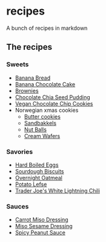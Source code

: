 # recipes

A bunch of recipes in markdown

## The recipes

### Sweets

- [Banana Bread](md/banana_bread.md)
- [Banana Chocolate Cake](md/banana_chocolate_cake.md)
- [Brownies](md/brownies.md)
- [Chocolate Chia Seed Pudding](md/chocolate_chia_seed_pudding.md)
- [Vegan Chocolate Chip Cookies](md/vegan_chocolate_chip_cookies.md)
- Norwegian xmas cookies
  - [Butter cookies](md/butter_cookies.md)
  - [Sandbakkels](md/sandbakkels.md)
  - [Nut Balls](md/nut_balls.md)
  - [Cream Wafers](md/cream_wafers.md)

### Savories

- [Hard Boiled Eggs](md/hard_boiled_eggs.md)
- [Sourdough Biscuits](md/sourdough_biscuits.md)
- [Overnight Oatmeal](md/overnight_oatmeal.md)
- [Potato Lefse](md/potato_lefse.md)
- [Trader Joe's White Lightning Chili](md/white_lightning_chili.md)

### Sauces

- [Carrot Miso Dressing](md/carrot_miso_dressing.md)
- [Miso Sesame Dressing](md/miso_sesame_dressing.md)
- [Spicy Peanut Sauce](md/spicy_peanut_sauce.md)
